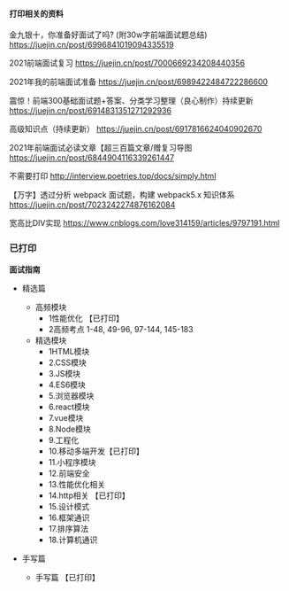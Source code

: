 #### 打印相关的资料

金九银十，你准备好面试了吗? (附30w字前端面试题总结) https://juejin.cn/post/6996841019094335519

2021前端面试复习 https://juejin.cn/post/7000669234208440356

2021年我的前端面试准备 https://juejin.cn/post/6989422484722286600

震惊！前端300基础面试题+答案、分类学习整理（良心制作）持续更新 https://juejin.cn/post/6914831351271292936

高级知识点（持续更新） https://juejin.cn/post/6917816624040902670

2021年前端面试必读文章【超三百篇文章/赠复习导图  https://juejin.cn/post/6844904116339261447


不需要打印 http://interview.poetries.top/docs/simply.html

【万字】透过分析 webpack 面试题，构建 webpack5.x 知识体系  https://juejin.cn/post/7023242274876162084


宽高比DIV实现 https://www.cnblogs.com/love314159/articles/9797191.html
### 已打印

**面试指南**

- 精选篇
  - 高频模块
    - 1性能优化 【已打印】
    - 2高频考点 1-48, 49-96, 97-144, 145-183
  - 精选模块
    - 1HTML模块
    - 2.CSS模块
    - 3.JS模块
    - 4.ES6模块
    - 5.浏览器模块
    - 6.react模块
    - 7.vue模块
    - 8.Node模块
    - 9.工程化
    - 10.移动多端开发【已打印】
    - 11.小程序模块
    - 12.前端安全
    - 13.性能优化相关
    - 14.http相关 【已打印】
    - 15.设计模式
    - 16.框架通识
    - 17.排序算法
    - 18.计算机通识

- 手写篇
  - 手写篇 【已打印】
